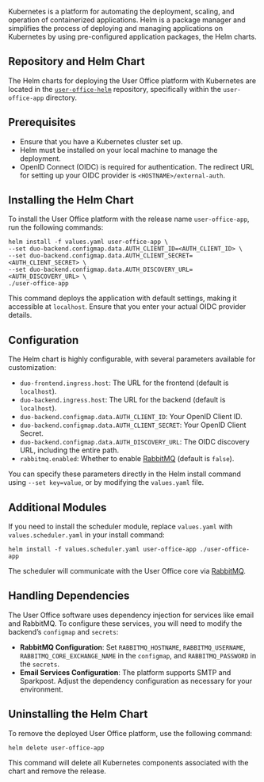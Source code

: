 Kubernetes is a platform for automating the deployment, scaling, and operation of containerized applications. Helm is a package manager and simplifies the process of deploying and managing applications on Kubernetes by using pre-configured application packages, the Helm charts.

## Repository and Helm Chart

The Helm charts for deploying the User Office platform with Kubernetes are located in the [`user-office-helm`](https://github.com/UserOfficeProject/user-office-helm) repository, specifically within the `user-office-app` directory.

## Prerequisites

- Ensure that you have a Kubernetes cluster set up.
- Helm must be installed on your local machine to manage the deployment.
- OpenID Connect (OIDC) is required for authentication. The redirect URL for setting up your OIDC provider is `<HOSTNAME>/external-auth`.

## Installing the Helm Chart

To install the User Office platform with the release name `user-office-app`, run the following commands:

    helm install -f values.yaml user-office-app \
    --set duo-backend.configmap.data.AUTH_CLIENT_ID=<AUTH_CLIENT_ID> \
    --set duo-backend.configmap.data.AUTH_CLIENT_SECRET=<AUTH_CLIENT_SECRET> \
    --set duo-backend.configmap.data.AUTH_DISCOVERY_URL=<AUTH_DISCOVERY_URL> \
    ./user-office-app

This command deploys the application with default settings, making it accessible at `localhost`. Ensure that you enter your actual OIDC provider details.

## Configuration

The Helm chart is highly configurable, with several parameters available for customization:

- `duo-frontend.ingress.host`: The URL for the frontend (default is `localhost`).
- `duo-backend.ingress.host`: The URL for the backend (default is `localhost`).
- `duo-backend.configmap.data.AUTH_CLIENT_ID`: Your OpenID Client ID.
- `duo-backend.configmap.data.AUTH_CLIENT_SECRET`: Your OpenID Client Secret.
- `duo-backend.configmap.data.AUTH_DISCOVERY_URL`: The OIDC discovery URL, including the entire path.
- `rabbitmq.enabled`: Whether to enable [RabbitMQ](rabbitmq.md) (default is `false`).

You can specify these parameters directly in the Helm install command using `--set key=value`, or by modifying the `values.yaml` file.

## Additional Modules

If you need to install the scheduler module, replace `values.yaml` with `values.scheduler.yaml` in your install command:

    helm install -f values.scheduler.yaml user-office-app ./user-office-app

The scheduler will communicate with the User Office core via [RabbitMQ](rabbitmq.md).

## Handling Dependencies

The User Office software uses dependency injection for services like email and RabbitMQ. To configure these services, you will need to modify the backend’s `configmap` and `secrets`:

- **RabbitMQ Configuration**: Set `RABBITMQ_HOSTNAME`, `RABBITMQ_USERNAME`, `RABBITMQ_CORE_EXCHANGE_NAME` in the `configmap`, and `RABBITMQ_PASSWORD` in the `secrets`.
- **Email Services Configuration**: The platform supports SMTP and Sparkpost. Adjust the dependency configuration as necessary for your environment.

## Uninstalling the Helm Chart

To remove the deployed User Office platform, use the following command:

    helm delete user-office-app

This command will delete all Kubernetes components associated with the chart and remove the release.

